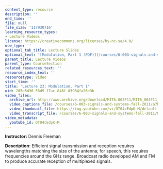 ```yaml
---
content_type: resource
description: ''
end_time: ''
file: null
file_size: '117930716'
learning_resource_types:
- Lecture Videos
license: https://creativecommons.org/licenses/by-nc-sa/4.0/
ocw_type: ''
optional_tab_title: Lecture Slides
optional_text: '[Modulation, Part 1 (PDF)](/courses/6-003-signals-and-systems-fall-2011/resources/mit6_003f11_lec23)'
parent_title: Lecture Videos
parent_type: CourseSection
related_resources_text: ''
resource_index_text: ''
resourcetype: Video
start_time: ''
title: 'Lecture 23: Modulation, Part 1'
uid: 205e5d36-58d9-17ac-846f-03984fa26e3b
video_files:
  archive_url: http://www.archive.org/download/MIT6.003F11/MIT6_003F11_lec23_300k.mp4
  video_captions_file: /courses/6-003-signals-and-systems-fall-2011/a7b72b2b51195ec597cff96a53ba402f_OT04cEdpK-M.vtt
  video_thumbnail_file: https://img.youtube.com/vi/OT04cEdpK-M/default.jpg
  video_transcript_file: /courses/6-003-signals-and-systems-fall-2011/81ecf59fd505edfd962fc3db6f893b9a_OT04cEdpK-M.pdf
video_metadata:
  youtube_id: OT04cEdpK-M
---
```


**Instructor:** Dennis Freeman

**Description:** Efficient signal transmission and reception requires wavelengths matching the size of the antenna; for speech, this requires frequencies around the GHz range. Broadcast radio developed AM and FM to produce accurate reception of multiplexed signals.

